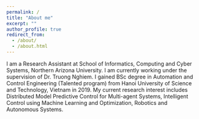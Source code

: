 ```yaml
---
permalink: /
title: "About me"
excerpt: ""
author_profile: true
redirect_from:
  - /about/
  - /about.html
---
```


I am a Research Assistant at School of Informatics, Computing and Cyber Systems, Northern Arizona University. I am currently working under the supervision of Dr. Truong Nghiem. I gained BSc degree in Automation and Control Engineering (Talented program) from Hanoi University of Science and Technology, Vietnam in 2019. My current research interest includes Distributed Model Predictive Control for Multi-agent Systems, Intelligent Control using Machine Learning and Optimization, Robotics and Autonomous Systems.
